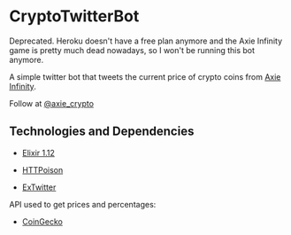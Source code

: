 # CryptoTwitterBot

Deprecated. 
Heroku doesn't have a free plan anymore and the Axie Infinity game is pretty much dead nowadays, so I won't be running this bot anymore.

A simple twitter bot that tweets the current price of crypto coins from [Axie Infinity](https://axieinfinity.com/).

Follow at [@axie_crypto](https://twitter.com/axie_crypto)

## Technologies and Dependencies

* [Elixir 1.12](https://elixir-lang.org/)

* [HTTPoison](https://github.com/edgurgel/httpoison)
* [ExTwitter](https://github.com/parroty/extwitter)

API used to get prices and percentages:
* [CoinGecko](https://www.coingecko.com/)
